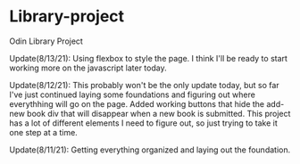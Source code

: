 # Library-project
Odin Library Project

Update(8/13/21):
Using flexbox to style the page. I think I'll be ready to start working more on the javascript later today.

Update(8/12/21):
This probably won't be the only update today, but so far I've just continued laying some foundations and figuring out where everythhing will go on the page. Added working buttons that hide the add-new book div that will disappear when a new book is submitted. This project has a lot of different elements I need to figure out, so just trying to take it one step at a time.

Update(8/11/21):
Getting everything organized and laying out the foundation.
